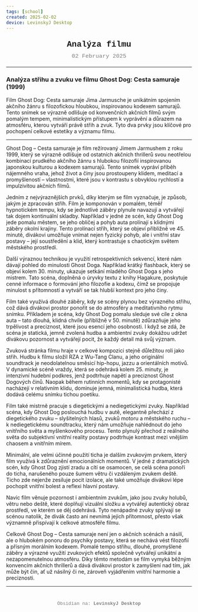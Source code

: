 ```yaml
---
tags: [school]
created: 2025-02-02
device: LevinskyJ Desktop
---
```

<div style="text-align: center; font-size: 1.6em; font-weight: bold; padding: 10px 0; font-family: Courier New">
  Analýza filmu
</div>

<div style="text-align: center; color: gray; font-size: 1.1em; margin-bottom: 20px; font-family: Courier New">  02 February 2025
</div>

---

### Analýza střihu a zvuku ve filmu **Ghost Dog: Cesta samuraje** (1999)

Film Ghost Dog: Cesta samuraje Jima Jarmusche je unikátním spojením akčního žánru s filozofickou hloubkou, inspirovanou kodexem samurajů. Tento snímek se výrazně odlišuje od konvenčních akčních filmů svým pomalým tempem, minimalistickým přístupem k vyprávění a důrazem na atmosféru, kterou vytváří právě střih a zvuk. Tyto dva prvky jsou klíčové pro pochopení celkové estetiky a významu filmu.

---

Ghost Dog – Cesta samuraje je film režírovaný Jimem Jarmushem z roku 1999, který se výrazně odlišuje od ostatních akčních thrillerů svou neotřelou kombinací prudkého akčního žánru s hlubokou filozofií inspirovanou japonskou kulturou a kodexem samurajů. Tento snímek vypráví příběh nájemného vraha, jehož život a činy jsou prostoupeny klidem, meditací a promyšleností – vlastnostmi, které jsou v kontrastu s obvyklou rychlostí a impulzivitou akčních filmů.

Jedním z nejvýraznějších prvků, díky kterým se film vyznačuje, je způsob, jakým je zpracován střih. Film je komponován v pomalém, téměř hypnotickém tempu, kdy se jednotlivé záběry plynule navazují a vytvářejí tak dojem kontinuální skladby. Například v jedné ze scén, kdy Ghost Dog jede pomalu městem, se jeho obličej a pohyb auta prolínají s klidnými záběry okolní krajiny. Tento prolínací střih, který se objeví přibližně ve 45. minutě, divákovi umožňuje vnímat nejen fyzický pohyb, ale i vnitřní stav postavy – její soustředění a klid, který kontrastuje s chaotickým světem městského prostředí.

Další výraznou technikou je využití retrospektivních sekvencí, které nám dávají pohled do minulosti Ghost Doga. Například krátký flashback, který se objeví kolem 30. minuty, ukazuje setkání mladého Ghost Doga s jeho mistrem. Tato scéna, doplněná o úryvky textu z knihy Hagakure, poskytuje cenné informace o formování jeho filozofie a kodexu, čímž se propojuje minulost s přítomností a vytváří se tak hlubší kontext pro jeho činy.

Film také využívá dlouhé záběry, kdy se scény plynou bez výrazného střihu, což dává divákovi prostor ponořit se do atmosféry a meditativního rytmu snímku. Příkladem je scéna, kdy Ghost Dog pomalu sleduje své cíle z okna auta – tato dlouhá, klidná chvíle (přibližně v 50. minutě) zdůrazňuje jeho trpělivost a preciznost, které jsou esencí jeho osobnosti. I když se zdá, že scéna je statická, jemně zvolená hudba a ambientní zvuky dokážou udržet divákovu pozornost a vytvářejí pocit, že každý detail má svůj význam.

Zvuková stránka filmu hraje v celkové kompozici stejně důležitou roli jako střih. Hudbu k filmu složil RZA z Wu-Tang Clanu, a jeho originální soundtrack je neodolatelnou směsicí hip-hopu, jazzu a orientálních motivů. V dynamické scéně vraždy, která se odehrává kolem 25. minuty, je intenzivní hudební podkres, jenž podtrhuje napětí a preciznost Ghost Dogových činů. Naopak během rutinních momentů, kdy se protagonisté nacházejí v relativním klidu, dominuje jemná, minimalistická hudba, která dodává celému snímku tichou poetiku.

Film také mistrně pracuje s diegetickými a nediegetickými zvuky. Například scéna, kdy Ghost Dog poslouchá hudbu v autě, elegantně přechází z diegetického zvuku – slyšitelných hlasů, zvuků motoru a městského ruchu – k nediegetickému soundtracku, který nám umožňuje nahlédnout do jeho vnitřního světa a myšlenkového procesu. Tento plynulý přechod z reálného světa do subjektivní vnitřní reality postavy podtrhuje kontrast mezi vnějším chaosem a vnitřním mírem.

Minimální, ale velmi účinné použití ticha je dalším zvukovým prvkem, který film využívá k zdůraznění emocionálních momentů. V jedné z dramatických scén, kdy Ghost Dog zjistí zradu a cítí se osamocen, se celá scéna ponoří do ticha, narušeného pouze šumem větru či vzdáleným zvukem deště. Ticho zde nejenže zesiluje pocit izolace, ale také umožňuje divákovi lépe pochopit vnitřní bolest a reflexi hlavní postavy.

Navíc film věnuje pozornost i ambientním zvukům, jako jsou zvuky holubů, větru nebo deště, které doplňují vizuální složku a vytvářejí autentický obraz prostředí, ve kterém se děj odehrává. Tyto nenápadné zvuky splývají se scénou natolik, že divák často ani nevnímá jejich přítomnost, přesto však významně přispívají k celkové atmosféře filmu.

Celkově Ghost Dog – Cesta samuraje není jen o akčních scénách a násilí, ale o hlubokém ponoru do psychiky postavy, která se nechává vést filozofií a přísným morálním kodexem. Pomalé tempo střihu, dlouhé, promyšlené záběry a výrazné využití zvukových efektů společně vytvářejí unikátní a nezapomenutelnou atmosféru. Díky těmto metodám se film vymyká běžným konvencím akčních thrillerů a dává divákovi prostor k zamyšlení nad tím, jak může být čin, ať už násilný či ne, zároveň vyjádřením vnitřní harmonie a preciznosti.

---

<div style="text-align: center; color: gray; font-size: 0.9em; margin-top: 40px; font-family: Courier New">
  Obsidian na: <strong>LevinskyJ Desktop</strong>
</div>
